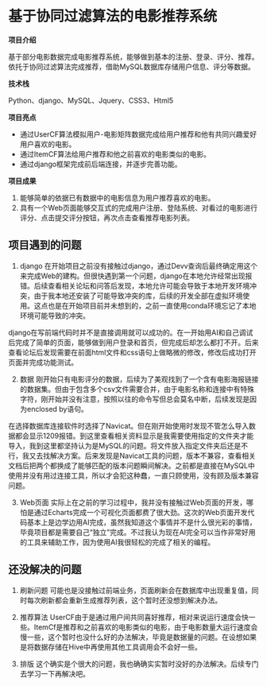 # 基于协同过滤算法的电影推荐系统

**项目介绍**

基于部分电影数据完成电影推荐系统，能够做到基本的注册、登录、评分、推荐。依托于协同过滤算法完成推荐，借助MySQL数据库存储用户信息、评分等数据。

**技术栈**

Python、django、MySQL、Jquery、CSS3、Html5

**项目亮点**

+ 通过UserCF算法模拟用户-电影矩阵数据完成给用户推荐和他有共同兴趣爱好用户喜欢的电影。
+ 通过ItemCF算法给用户推荐和他之前喜欢的电影类似的电影。
+ 通过django框架完成前后端连接，并逐步完善功能。

**项目成果**

1. 能够简单的依据已有数据中的电影信息为用户推荐喜欢的电影。
2. 具有一个Web页面能够交互式的完成用户注册、登陆系统、对看过的电影进行评分、点击提交评分按钮，再次点击查看推荐电影列表。

## 项目遇到的问题
1. django
在开始项目之前没有接触过django，通过Devv查询后最终确定用这个来完成Web的建构。但很快遇到第一个问题，django在本地允许经常出现报错。后续查看相关论坛和问答后发现，本地允许可能会导致于本地开发环境冲突，由于我本地还安装了可能导致冲突的库，后续的开发全部在虚拟环境使用。这点也是在开始项目前并未想到的，之前一直使用conda环境忘记了本地环境可能导致的冲突。

django在写前端代码时并不是直接调用就可以成功的。在一开始用AI和自己调试后完成了简单的页面，能够做到用户登录和首页，但完成后却怎么都打不开。后来查看论坛后发现需要在前面html文件和css语句上做略微的修改，修改后成功打开页面并完成功能测试。

2. 数据
刚开始只有电影评分的数据，后续为了美观找到了一个含有电影海报链接的数据集。但由于包含多个csv文件需要合并，由于电影名称和连接中有特殊字符，刚开始并没有注意，按照以往的命令写但总会莫名中断，后续发现是因为enclosed by语句。

在选择数据库连接软件时选择了Navicat。但在刚开始使用时发现不管怎么导入数据都会显示1209报错。到这里查看相关资料显示是我需要使用指定的文件夹才能导入，我到这里都坚持认为是MySQL的问题。将文件放入指定文件夹后还是不行，我又去找解决方案。后来发现是Navicat工具的问题，版本不兼容，查看相关文档后把两个都换成了能够匹配的版本问题瞬间解决。之前都是直接在MySQL中使用并没有用过连接工具，所以才会犯这种蠢，一直只顾使用，没有顾及版本兼容问题。

3. Web页面
实际上在之前的学习过程中，我并没有接触过Web页面的开发，哪怕是通过Echarts完成一个可视化页面都费了很大劲。这次的Web页面开发代码基本上是边学边用AI完成，虽然我知道这个事情并不是什么很光彩的事情，毕竟项目都是需要自己“独立”完成。不过我认为现在AI完全可以当作非常好用的工具来辅助工作，因为使用AI我很轻松的完成了相关的编程。

## 还没解决的问题
1. 刷新问题
可能也是没接触过前端业务，页面刷新会在数据库中出现重复值，同时每次刷新都会重新生成推荐列表，这个暂时还没想到解决办法。

2. 推荐算法
UserCF由于是通过用户间共同喜好推荐，相对来说运行速度会快一些。ItemCf是推荐和之前喜欢的电影类似的电影，由于电影数量大运行速度会慢一些，这个暂时也没什么好的办法解决，毕竟是数据量的问题。在设想如果是将数据存储在Hive中再使用其他工具调用会不会好一些。

3. 排版
这个确实是个很大的问题，我也确确实实暂时没好的办法解决。后续专门去学习一下再解决吧。